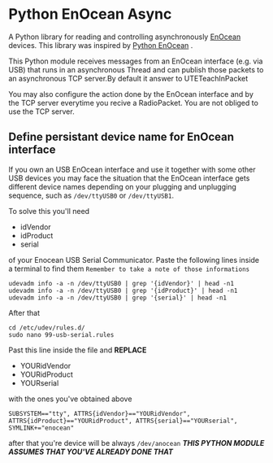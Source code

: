 # Python EnOcean Async
A Python library for reading and controlling asynchronously [EnOcean](http://www.enocean.com/) devices.
This library was inspired by [Python EnOcean](https://github.com/kipe/enocean) .

This Python module receives messages from an EnOcean interface (e.g. via USB) that runs in an asynchronous Thread and can publish those packets to an asynchronous TCP server.By default it answer to UTETeachInPacket

You may also configure the action done by the EnOcean interface and by the TCP server everytime you recive a RadioPacket. You are not obliged to use the TCP server.

## Define persistant device name for EnOcean interface

If you own an USB EnOcean interface and use it together with some other USB devices you may face the situation that the EnOcean interface gets different device names depending on your plugging and unplugging sequence, such as `/dev/ttyUSB0` or `/dev/ttyUSB1`. 

To solve this you'll need
*  idVendor
*  idProduct
*  serial

of your Enocean USB Serial Communicator. Paste the following lines inside a terminal to find them 
`Remember to take a note of those informations`

```
udevadm info -a -n /dev/ttyUSB0 | grep '{idVendor}' | head -n1
udevadm info -a -n /dev/ttyUSB0 | grep '{idProduct}' | head -n1
udevadm info -a -n /dev/ttyUSB0 | grep '{serial}' | head -n1
```

After that 
```
cd /etc/udev/rules.d/
sudo nano 99-usb-serial.rules
```
Past this line inside the file and **REPLACE** 
*  YOURidVendor
*  YOURidProduct
*  YOURserial

with the ones you've obtained above
```
SUBSYSTEM=="tty", ATTRS{idVendor}=="YOURidVendor", ATTRS{idProduct}=="YOURidProduct", ATTRS{serial}=="YOURserial", SYMLINK+="enocean"
```
after that you're device will be always `/dev/anocean`
***THIS PYTHON MODULE ASSUMES THAT YOU'VE ALREADY DONE THAT***
